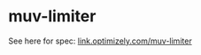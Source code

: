 # muv-limiter

See here for spec:  <a href = "link.optimizely.com/muv-limiter">link.optimizely.com/muv-limiter</a>
